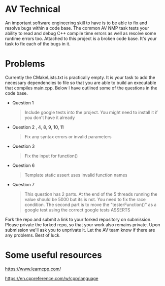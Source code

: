 # AV Technical

An important software engineering skill to have is to be able to fix and resolve bugs within a code base. The common AV NMP task tests your ability to read and debug C++ compile time errors as well as resolve some runtime errors too. Attached to this project is a broken code base. It's your task to fix each of the bugs in it.

# Problems

Currently the CMakeLists.txt is practically empty. It is your task to add the necessary dependencies to file so that you are able to build an executable that compiles main.cpp. Below I have outlined some of the questions in the code base.

- Question 1
	> Include google tests into the project. You might need to install it if you don't have it already
- Question 2 , 4, 8, 9, 10, 11
	> Fix any syntax errors or invalid parameters
- Question 3
	> Fix the input for function()
- Question 6
	>  Template static assert uses invalid function names
- Question 7
	> This question has 2 parts. At the end of the 5 threads running the value should be 5000 but its is not. You need to fix the race condition. The second part is to move the "testerFunction()" as a google test using the correct google tests ASSERTS

Fork the repo and submit a link to your forked repository on submission. Please private the forked repo, so that your work also remains private. Upon submission we'll ask you to unprivate it. Let the AV team know if there are any problems. Best of luck.

# Some useful resources

https://www.learncpp.com/

https://en.cppreference.com/w/cpp/language
